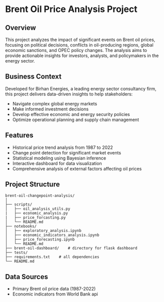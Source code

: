 # Brent Oil Price Analysis Project

## Overview
This project analyzes the impact of significant events on Brent oil prices, focusing on political decisions, conflicts in oil-producing regions, global economic sanctions, and OPEC policy changes. The analysis aims to provide actionable insights for investors, analysts, and policymakers in the energy sector.

## Business Context
Developed for Birhan Energies, a leading energy sector consultancy firm, this project delivers data-driven insights to help stakeholders:
- Navigate complex global energy markets
- Make informed investment decisions
- Develop effective economic and energy security policies
- Optimize operational planning and supply chain management

## Features
- Historical price trend analysis from 1987 to 2022
- Change point detection for significant market events
- Statistical modeling using Bayesian inference
- Interactive dashboard for data visualization
- Comprehensive analysis of external factors affecting oil prices


## Project Structure

```
brent-oil-changepoint-analysis/
│
├── scripts/
│   ├── oil_analysis_utils.py
|   ├── economic_analysis.py
|   ├── price_forcasting.py
│   └── README.md
├── notebooks/
│   ├── exploratory_analysis.ipynb
│   ├── economic_indicators_analysis.ipynb
│   ├── price_forecasting.ipynb
│   └── README.md
├── brent-oil-dashboard/    # directory for flask dashboard
├── tests/
├── requirements.txt    # all dependencies 
└── README.md
```

## Data Sources
- Primary Brent oil price data (1987-2022)
- Economic indicators from World Bank api